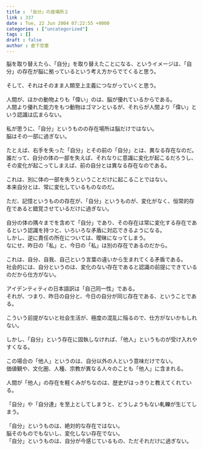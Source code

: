 ```yaml
---
title : 「自分」の居場所２
link : 337
date : Tue, 22 Jun 2004 07:22:55 +0000
categories : ["uncategorized"]
tags : []
draft : false
author : 倉下忠憲
---
```


脳を取り替えたら、「自分」を取り替えたことになる、というイメージは、「自分」の存在が脳に拠っているという考え方からでてくると思う。<BR><BR>そして、それはそのまま人類至上主義につながっていくと思う。<BR><BR>人間が、ほかの動物よりも「偉い」のは、脳が優れているからである。<BR>人間より優れた能力をもつ動物はゴマンといるが、それらが人間より「偉い」という認識は広まらない。<BR><BR>私が思うに、「自分」というものの存在場所は脳だけではない。<BR>脳はその一部に過ぎない。<BR><BR>たとえば、右手を失った「自分」とその前の「自分」とは、異なる存在なのだ。<BR>誰だって、自分の体の一部を失えば、それなりに意識に変化が起こるだろうし、その変化が起こってしまえば、前の自分とは異なる存在なのである。<BR><BR>これは、別に体の一部を失うということだけに起こることではない。<BR>本来自分とは、常に変化しているものなのだ。<BR><BR>ただ、記憶というものの存在が、「自分」というものが、変化がなく、恒常的存在であると錯覚させているだけに過ぎない。<BR><BR>自分の体の隅々までを含めて「自分」であり、その存在は常に変化する存在であるという認識を持つと、いろいろな矛盾に対応できるようになる。<BR>しかし、逆に責任の所在については、曖昧になってしまう。<BR>なにせ、昨日の「私」と、今日の「私」は別の存在であるのだから。<BR><BR>これは、自分、自我、自己という言葉の違いから生まれてくる矛盾である。<BR>社会的には、自分というのは、変化のない存在であると認識の前提にできているのだから仕方がない。<BR><BR>アイデンティティの日本語訳は「自己同一性」である。<BR>それが、つまり、昨日の自分と、今日の自分が同じ存在である、ということである。<BR><BR>こういう前提がないと社会生活が、極度の混乱に陥るので、仕方がないかもしれない。<BR><BR>しかし、「自分」という存在に固執しなければ、「他人」というものが受け入れやすくなる。<BR><BR>この場合の「他人」というのは、自分以外の人という意味だけでない。<BR>価値観や、文化圏、人種、宗教が異なる人々のことも「他人」に含まれる。<BR><BR>人間が「他人」の存在を軽くみがちなのは、歴史がはっきりと教えてくれている。<BR><BR>「自分」や「自分達」を至上としてしまうと、どうしようもない軋轢が生じてしまう。<BR><BR>「自分」というものは、絶対的な存在ではない。<BR>脳そのものでもないし、変化しない存在でない。<BR>「自分」というものは、自分が今感じているもの、ただそれだけに過ぎない。<br><br>
